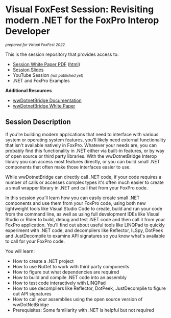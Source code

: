 # Visual FoxFest Session: Revisiting  modern .NET for the FoxPro Interop Developer

<small>*prepared for Virtual FoxFest 2022*</small>

This is the session repository that provides access to:

* [Session White Paper PDF](Documents/Strahl_FoxProDotnet.pdf) ([html](Documents/FoxProDotnet.html))
* [Session Slides](Documents/Strahl_FoxProDotNet.pptx)
* YouTube Session <small>*(not published yet)*</small>
* .NET and FoxPro Examples

**Additional Resources** 

* [wwDotnetBridge Documentation](https://webconnection.west-wind.com/docs/_24n1cfw3a.htm)
* [wwDotnetBridge White Paper](https://west-wind.com/presentations/wwdotnetbridge/wwDotnetBridge.pdf)

## Session Description

If you're building modern applications that need to interface with various system or operating system features, you'll likely need external functionality that isn't available natively in FoxPro. Whatever your needs are, you can probably find this functionality in .NET either via built-in features, or by way of open source or third party libraries. With the wwDotnetBridge Interop library you can access most features directly, or you can build small .NET components that often make those interfaces easier to use.

While wwDotnetBridge can directly call .NET code, if your code requires a number of calls or accesses complex types it's often much easier to create a small wrapper library in .NET and call that from your FoxPro code.

In this session you'll learn how you can easily create small .NET components and use them from your FoxPro code, using both new lightweight tools like Visual Studio Code to create, build and run your code from the command line, as well as using full development IDEs like Visual Studio or Rider to build, debug and test .NET code and then call it from your FoxPro application. You'll find out about useful tools like LINQPad to quickly experiment with .NET code, and decompilers like Reflector, ILSpy, DotPeek and JustDecompile to examine API signatures so you know what's available to call for your FoxPro code.

You will learn:

* How to create a .NET project
* How to use NuGet to work with third party components
* How to figure out what dependencies are required
* How to build and compile .NET code into an assembly
* How to test code interactively with LINQPad
* How to use decompilers like Reflector, DotPeek, JustDecompile to figure out API signatures
* How to call your assemblies using the open source version of wwDotNetBridge
* Prerequisites: Some familiarity with .NET is helpful but not required
